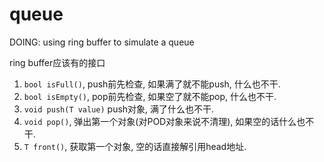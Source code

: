 # queue

DOING: using ring buffer to simulate a queue

ring buffer应该有的接口

1. `bool isFull()`, push前先检查, 如果满了就不能push, 什么也不干.
2. `bool isEmpty()`, pop前先检查, 如果空了就不能pop, 什么也不干.
3. `void push(T value)` push对象, 满了什么也不干.
4. `void pop()`, 弹出第一个对象(对POD对象来说不清理), 如果空的话什么也不干.
5. `T front()`, 获取第一个对象, 空的话直接解引用head地址.